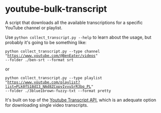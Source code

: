# youtube-bulk-transcript
A script that downloads all the available transcriptions for a specific YouTube channel or playlist.  

Use ```python collect_transcript.py --help``` to learn about the usage, but probably it's going to be something like:  

<code>python collect_transcript.py --type channel "https://www.youtube.com/@BenEater/videos" --folder ./ben-srt --format srt </code>

or 

<code>python collect_transcript.py --type playlist "https://www.youtube.com/playlist?list=PLk0fS18dI3_NAd8ZCopvIvvuSrR3bq_PL" --folder ./3blue1brown-fuzzy-txt --format pretty </code>


It's built on top of the [Youtube Transcript API](https://github.com/jdepoix/youtube-transcript-api/tree/master), which is an adequate option for downloading single video transcripts.


